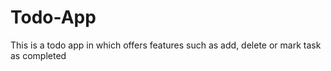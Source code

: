 # Todo-App
This is a todo app in which offers features such as add, delete or mark task as completed
